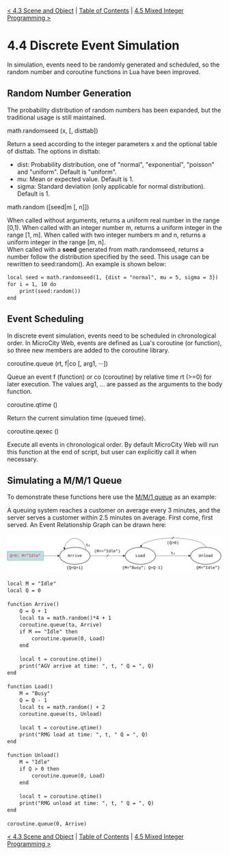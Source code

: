 [< 4.3 Scene and Object](4.3_scene_and_object.md) | [Table of Contents](readme.md) | [4.5 Mixed Integer Programming >](4.5_mixed_integer_programming.md)

# 4.4 Discrete Event Simulation
In simulation, events need to be randomly generated and scheduled, so the random number and coroutine functions in Lua have been improved.

## Random Number Generation
The probability distribution of random numbers has been expanded, but the traditional usage is still maintained.

<a id='math.randomseed'> math.randomseed (x, [, disttab]) </a>

Return a seed according to the integer parameters x and the optional table of disttab. The options in disttab:
- dist: Probability distribution, one of "normal", "exponential", "poisson" and "uniform". Default is "uniform".
- mu: Mean or expected value. Default is 1.
- sigma: Standard deviation (only applicable for normal distribution). Default is 1.

<a id='math.random'> math.random ([seed|m [, n]]) </a>

When called without arguments, returns a uniform real number in the range [0,1). When called with an integer number m, returns a uniform integer in the range [1, m]. When called with two integer numbers m and n, returns a uniform integer in the range [m, n].
<br>When called with a **seed** generated from math.randomseed, returns a number follow the distribution specified by the seed. This usage can be rewritten to seed:random(). An example is shown below:
```
local seed = math.randomseed(1, {dist = "normal", mu = 5, sigma = 3})
for i = 1, 10 do
    print(seed:random())
end
```

## Event Scheduling
In discrete event simulation, events need to be scheduled in chronological order. In MicroCity Web, events are defined as Lua's coroutine (or function), so three new members are added to the coroutine library.

<a id='coroutine.queue'> coroutine.queue (rt, f|co [, arg1, ···]) </a>

Queue an event f (function) or co (coroutine) by relative time rt (>=0) for later execution. The values arg1, ... are passed as the arguments to the body function. 

<a id='coroutine.qtime'> coroutine.qtime () </a>

Return the current simulation time (queued time).

<a id='coroutine.qexec'> coroutine.qexec () </a>

Execute all events in chronological order. By default MicroCity Web will run this function at the end of script, but user can explicitly call it when necessary.

## Simulating a M/M/1 Queue

To demonstrate these functions here use the <a href="https://en.wikipedia.org/wiki/M/M/1_queue" target="_blank">M/M/1 queue</a> as an example:

A queuing system reaches a customer on average every 3 minutes, and the server serves a customer within 2.5 minutes on average. First come, first served. An <a herf="https://en.wikipedia.org/wiki/Event_relationship_graph" target="_blank">Event Relationship Graph</a> can be drawn here:

![](./img/mm1.svg)

```
local M = "Idle"
local Q = 0

function Arrive()
    Q = Q + 1
    local ta = math.random()*4 + 1
    coroutine.queue(ta, Arrive)
    if M == "Idle" then
        coroutine.queue(0, Load)
    end

    local t = coroutine.qtime()
    print("AGV arrive at time: ", t, " Q = ", Q)
end

function Load()
    M = "Busy"
    Q = Q - 1
    local ts = math.random() + 2
    coroutine.queue(ts, Unload)

    local t = coroutine.qtime()
    print("RMG load at time: ", t, " Q = ", Q)
end

function Unload()
    M = "Idle"
    if Q > 0 then
        coroutine.queue(0, Load)
    end

    local t = coroutine.qtime()
    print("RMG unload at time: ", t, " Q = ", Q)
end

coroutine.queue(0, Arrive)

```

[< 4.3 Scene and Object](4.3_scene_and_object.md) | [Table of Contents](readme.md) | [4.5 Mixed Integer Programming >](4.5_mixed_integer_programming.md)
